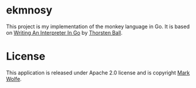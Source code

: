 # ekmnosy

This project is my implementation of the monkey language in Go. It is based on [Writing An Interpreter In Go](https://interpreterbook.com) by [Thorsten Ball](https://github.com/mrnugget).

# License

This application is released under Apache 2.0 license and is copyright [Mark Wolfe](https://www.wolfe.id.au).